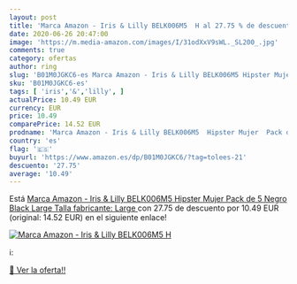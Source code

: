 ```yaml
---
layout: post
title: 'Marca Amazon - Iris & Lilly BELK006M5  H al 27.75 % de descuento'
date: 2020-06-26 20:47:00
image: 'https://m.media-amazon.com/images/I/31odXxV9sWL._SL200_.jpg'
comments: true
category: ofertas
author: ring
slug: 'B01M0JGKC6-es Marca Amazon - Iris & Lilly BELK006M5 Hipster Mujer Pack...'
sku: 'B01M0JGKC6-es'
tags: [ 'iris','&','lilly', ]
actualPrice: 10.49 EUR
currency: EUR
price: 10.49
comparePrice: 14.52 EUR
prodname: 'Marca Amazon - Iris & Lilly BELK006M5  Hipster Mujer  Pack de 5  Negro  Black   Large  Talla fabricante: Large '
country: 'es'
flag: '🇪🇸'
buyurl: 'https://www.amazon.es/dp/B01M0JGKC6/?tag=tolees-21'
descuento: '27.75'
average: '10.49'
---
```


Está [Marca Amazon - Iris & Lilly BELK006M5  Hipster Mujer  Pack de 5  Negro  Black   Large  Talla fabricante: Large ](https://www.amazon.es/dp/B01M0JGKC6/?tag=tolees-21) con 27.75 de descuento por 10.49 EUR (original: 14.52 EUR) en el siguiente enlace!

[![Marca Amazon - Iris & Lilly BELK006M5  H](https://m.media-amazon.com/images/I/31odXxV9sWL._SL200_.jpg)](https://www.amazon.es/dp/B01M0JGKC6/?tag=tolees-21)

ℹ️:


[🛒 Ver la oferta!!](https://www.amazon.es/dp/B01M0JGKC6/?tag=tolees-21)
